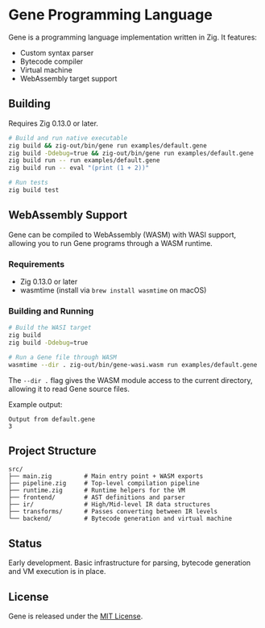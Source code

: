 # Gene Programming Language

Gene is a programming language implementation written in Zig. It features:

- Custom syntax parser
- Bytecode compiler
- Virtual machine
- WebAssembly target support

## Building

Requires Zig 0.13.0 or later.

```bash
# Build and run native executable
zig build && zig-out/bin/gene run examples/default.gene
zig build -Ddebug=true && zig-out/bin/gene run examples/default.gene
zig build run -- run examples/default.gene
zig build run -- eval "(print (1 + 2))"

# Run tests
zig build test
```

## WebAssembly Support

Gene can be compiled to WebAssembly (WASM) with WASI support, allowing you to run Gene programs through a WASM runtime.

### Requirements

- Zig 0.13.0 or later
- wasmtime (install via `brew install wasmtime` on macOS)

### Building and Running

```bash
# Build the WASI target
zig build
zig build -Ddebug=true

# Run a Gene file through WASM
wasmtime --dir . zig-out/bin/gene-wasi.wasm run examples/default.gene
```

The `--dir .` flag gives the WASM module access to the current directory, allowing it to read Gene source files.

Example output:
```
Output from default.gene
3
```

## Project Structure

```
src/
├── main.zig         # Main entry point + WASM exports
├── pipeline.zig     # Top-level compilation pipeline
├── runtime.zig      # Runtime helpers for the VM
├── frontend/        # AST definitions and parser
├── ir/              # High/Mid-level IR data structures
├── transforms/      # Passes converting between IR levels
└── backend/         # Bytecode generation and virtual machine
```

## Status

Early development. Basic infrastructure for parsing, bytecode generation and VM execution is in place.

## License

Gene is released under the [MIT License](LICENSE).
